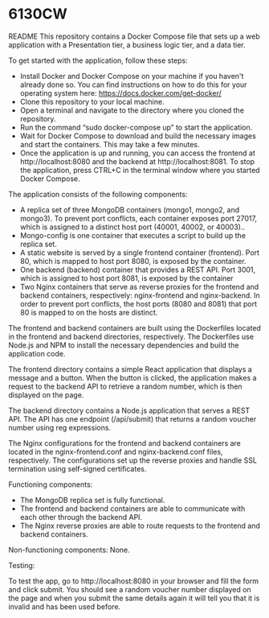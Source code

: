 # 6130CW


README
This repository contains a Docker Compose file that sets up a web application with a Presentation tier, a business logic tier, and a data tier.


To get started with the application, follow these steps:

- Install Docker and Docker Compose on your machine if you haven't already done so. You can find instructions on how to do this for your operating system here: https://docs.docker.com/get-docker/
- Clone this repository to your local machine.
- Open a terminal and navigate to the directory where you cloned the repository.
- Run the command “sudo docker-compose up” to start the application.
- Wait for Docker Compose to download and build the necessary images and start the containers. This may take a few minutes.
- Once the application is up and running, you can access the frontend at http://localhost:8080 and the backend at http://localhost:8081.
To stop the application, press CTRL+C in the terminal window where you started Docker Compose.



The application consists of the following components:

- A replica set of three MongoDB containers (mongo1, mongo2, and mongo3). To prevent port conflicts, each container exposes port 27017, which is assigned to a distinct host port (40001, 40002, or 40003)..
- Mongo-config is one container that executes a script to build up the replica set.
- A static website is served by a single frontend container (frontend). Port 80, which is mapped to host port 8080, is exposed by the container.
- One backend (backend) container that provides a REST API. Port 3001, which is assigned to host port 8081, is exposed by the container
- Two Nginx containers that serve as reverse proxies for the frontend and backend containers, respectively: nginx-frontend and nginx-backend. In order to prevent port conflicts, the host ports (8080 and 8081) that port 80 is mapped to on the hosts are distinct.

The frontend and backend containers are built using the Dockerfiles located in the frontend and backend directories, respectively. The Dockerfiles use Node.js and NPM to install the necessary dependencies and build the application code.

The frontend directory contains a simple React application that displays a message and a button. When the button is clicked, the application makes a request to the backend API to retrieve a random number, which is then displayed on the page.

The backend directory contains a Node.js application that serves a REST API. The API has one endpoint (/api/submit) that returns a random voucher number using reg expressions.

The Nginx configurations for the frontend and backend containers are located in the nginx-frontend.conf and nginx-backend.conf files, respectively. The configurations set up the reverse proxies and handle SSL termination using self-signed certificates.

Functioning components:
- The MongoDB replica set is fully functional.
- The frontend and backend containers are able to communicate with each other through the backend API.
- The Nginx reverse proxies are able to route requests to the frontend and backend containers.

Non-functioning components:
None.

Testing:

To test the app, go to http://localhost:8080 in your browser and fill the form and click submit. You should see a random voucher number displayed on the page and when you submit the same details again it will tell you that it is invalid and has been used before.
